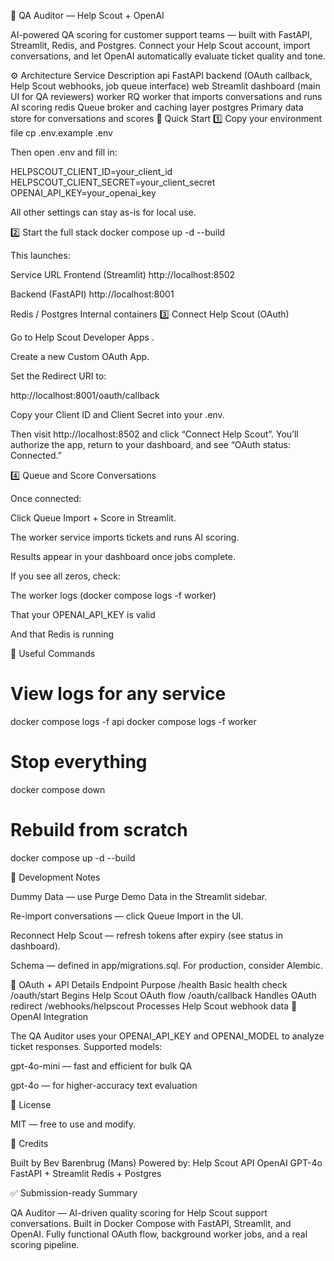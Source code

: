 🧠 QA Auditor — Help Scout + OpenAI

AI-powered QA scoring for customer support teams — built with FastAPI, Streamlit, Redis, and Postgres.
Connect your Help Scout account, import conversations, and let OpenAI automatically evaluate ticket quality and tone.

⚙️ Architecture
Service	Description
api	FastAPI backend (OAuth callback, Help Scout webhooks, job queue interface)
web	Streamlit dashboard (main UI for QA reviewers)
worker	RQ worker that imports conversations and runs AI scoring
redis	Queue broker and caching layer
postgres	Primary data store for conversations and scores
🚀 Quick Start
1️⃣ Copy your environment file
cp .env.example .env


Then open .env and fill in:

HELPSCOUT_CLIENT_ID=your_client_id
HELPSCOUT_CLIENT_SECRET=your_client_secret
OPENAI_API_KEY=your_openai_key


All other settings can stay as-is for local use.

2️⃣ Start the full stack
docker compose up -d --build


This launches:

Service	URL
Frontend (Streamlit)	http://localhost:8502

Backend (FastAPI)	http://localhost:8001

Redis / Postgres	Internal containers
3️⃣ Connect Help Scout (OAuth)

Go to Help Scout Developer Apps
.

Create a new Custom OAuth App.

Set the Redirect URI to:

http://localhost:8001/oauth/callback


Copy your Client ID and Client Secret into your .env.

Then visit http://localhost:8502
 and click “Connect Help Scout”.
You’ll authorize the app, return to your dashboard, and see “OAuth status: Connected.”

4️⃣ Queue and Score Conversations

Once connected:

Click Queue Import + Score in Streamlit.

The worker service imports tickets and runs AI scoring.

Results appear in your dashboard once jobs complete.

If you see all zeros, check:

The worker logs (docker compose logs -f worker)

That your OPENAI_API_KEY is valid

And that Redis is running

🧩 Useful Commands
# View logs for any service
docker compose logs -f api
docker compose logs -f worker

# Stop everything
docker compose down

# Rebuild from scratch
docker compose up -d --build

🧰 Development Notes

Dummy Data — use Purge Demo Data in the Streamlit sidebar.

Re-import conversations — click Queue Import in the UI.

Reconnect Help Scout — refresh tokens after expiry (see status in dashboard).

Schema — defined in app/migrations.sql. For production, consider Alembic.

🔐 OAuth + API Details
Endpoint	Purpose
/health	Basic health check
/oauth/start	Begins Help Scout OAuth flow
/oauth/callback	Handles OAuth redirect
/webhooks/helpscout	Processes Help Scout webhook data
🧠 OpenAI Integration

The QA Auditor uses your OPENAI_API_KEY and OPENAI_MODEL to analyze ticket responses.
Supported models:

gpt-4o-mini — fast and efficient for bulk QA

gpt-4o — for higher-accuracy text evaluation

🧾 License

MIT — free to use and modify.

🙌 Credits

Built by Bev Barenbrug (Mans)
Powered by:
Help Scout API
OpenAI GPT-4o
FastAPI + Streamlit
Redis + Postgres

✅ Submission-ready Summary

QA Auditor — AI-driven quality scoring for Help Scout support conversations.
Built in Docker Compose with FastAPI, Streamlit, and OpenAI.
Fully functional OAuth flow, background worker jobs, and a real scoring pipeline.
